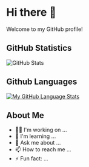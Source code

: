 # Hi there 👋

Welcome to my GitHub profile!

## GitHub Statistics

![GitHub Stats](https://github-readme-stats.vercel.app/api?username=Tommy-Praise&show_icons=true&theme=tokyonight)

## Github Languages
[![My GitHub Language Stats](https://github-readme-stats.vercel.app/api/top-langs/?username=Tommy-Praise&langs_count=5&theme=tokyonight)]()

## About Me

- 👩‍💻 I'm working on ...
- 🌱 I'm learning ...
- 💬 Ask me about ...
- 📫 How to reach me ...
- ⚡ Fun fact: ...
